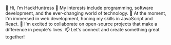 👋 Hi, I’m HackHuntress 
👀 My interests include programming, software development, and the ever-changing world of technology. 
🌱 At the moment, I'm immersed in web development, honing my skills in JavaScript and React. 
💞️ I'm excited to collaborate on open-source projects that make a difference in people's lives.
📫 Let's connect and create something great together!
